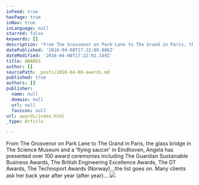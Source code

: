```yaml
---
inFeed: true
hasPage: true
inNav: true
inLanguage: null
starred: false
keywords: []
description: "From The Grosvenor on Park Lane to The Grand in Paris, the glass bridge in The Science Museum and a 'flying saucer' in Eindhoven, Angela has presented over 100 award ceremonies including The Guardian Sustainable Business Awards, The British Engineering Excellence Awards, The DT Awards, The Technoport Awards (Norway)...the list goes on. \_Many clients ask her back year after year (after year)..."
datePublished: '2016-04-08T17:22:09.886Z'
dateModified: '2016-04-08T17:22:01.149Z'
title: AWARDS
author: []
sourcePath: _posts/2016-04-08-awards.md
published: true
authors: []
publisher:
  name: null
  domain: null
  url: null
  favicon: null
url: awards/index.html
_type: Article

---
```

From The Grosvenor on Park Lane to The Grand in Paris, the glass bridge in The Science Museum and a 'flying saucer' in Eindhoven, Angela has presented over 100 award ceremonies including The Guardian Sustainable Business Awards, The British Engineering Excellence Awards, The DT Awards, The Technoport Awards (Norway)...the list goes on.  Many clients ask her back year after year (after year)...
![](https://the-grid-user-content.s3-us-west-2.amazonaws.com/a7af8497-f4bd-4bad-90eb-8a64bcd38576.jpg)